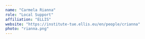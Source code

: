 ```yaml
---
name: "Carmela Rianna"
role: "Local Support"
affiliation: "ELLIS"
website: "https://institute-tue.ellis.eu/en/people/crianna"
photo: "rianna.png"
---
```

